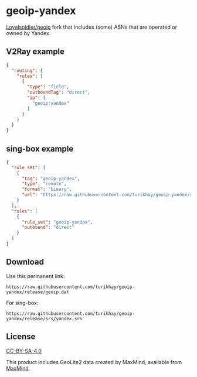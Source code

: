 # geoip-yandex

[Loyalsoldier/geoip](https://github.com/Loyalsoldier/geoip) fork that includes (some) ASNs that are operated or owned by Yandex.


## V2Ray example

```json
{
  "routing": {
    "rules": [
      {
        "type": "field",
        "outboundTag": "direct",
        "ip": [
          "geoip:yandex"
        ]
      }
    ]
  }
}
```

## sing-box example

```json
{
  "rule_set": [
    { 
      "tag": "geoip-yandex",
      "type": "remote",
      "format": "binary",
      "url": "https://raw.githubusercontent.com/turikhay/geoip-yandex/release/srs/yandex.srs"
    }
  ],
  "rules": [
    { 
      "rule_set": "geoip-yandex",
      "outbound": "direct"
    }
  ]
}
```

## Download

Use this permanent link:

`https://raw.githubusercontent.com/turikhay/geoip-yandex/release/geoip.dat`

For sing-box:

`https://raw.githubusercontent.com/turikhay/geoip-yandex/release/srs/yandex.srs`

## License

[CC-BY-SA-4.0](https://creativecommons.org/licenses/by-sa/4.0/)

This product includes GeoLite2 data created by MaxMind, available from [MaxMind](http://www.maxmind.com).
